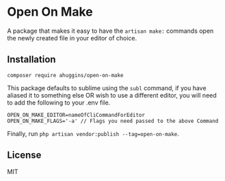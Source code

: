 # Open On Make

A package that makes it easy to have the `artisan make:` commands open the newly created file in your editor of choice.

## Installation

`composer require ahuggins/open-on-make`

This package defaults to sublime using the `subl` command, if you have aliased it to something else OR wish to use a different editor, you will need to add the following to your .env file.

```
OPEN_ON_MAKE_EDITOR=nameOfCliCommandForEditor
OPEN_ON_MAKE_FLAGS='-a' // Flags you need passed to the above Command
```

Finally, run `php artisan vendor:publish --tag=open-on-make`.

## License

MIT




